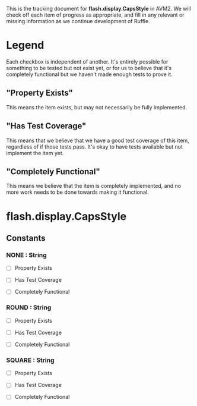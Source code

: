 This is the tracking document for **flash.display.CapsStyle** in AVM2. We will check off each item of progress as appropriate, and fill in any relevant or missing information as we continue development of Ruffle.
# Legend

Each checkbox is independent of another. It's entirely possible for something to be tested but not exist yet, or for us to believe that it's completely functional but we haven't made enough tests to prove it.
## "Property Exists"

This means the item exists, but may not necessarily be fully implemented.
## "Has Test Coverage"

This means that we believe that we have a good test coverage of this item, regardless of if those tests pass. It's okay to have tests available but not implement the item yet.
## "Completely Functional"

This means we believe that the item is completely implemented, and no more work needs to be done towards making it functional.
# flash.display.CapsStyle
## Constants
### NONE : String

* [ ] Property Exists

* [ ] Has Test Coverage

* [ ] Completely Functional


### ROUND : String

* [ ] Property Exists

* [ ] Has Test Coverage

* [ ] Completely Functional


### SQUARE : String

* [ ] Property Exists

* [ ] Has Test Coverage

* [ ] Completely Functional